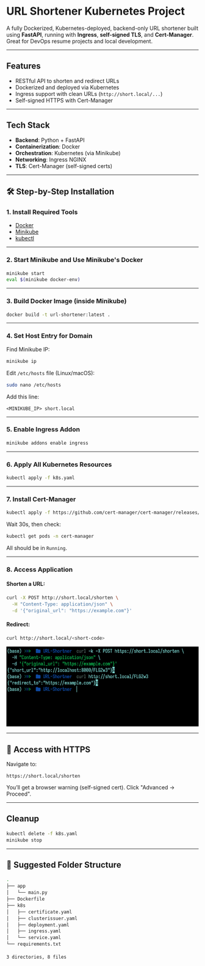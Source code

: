 # URL Shortener Kubernetes Project

A fully Dockerized, Kubernetes-deployed, backend-only URL shortener built using **FastAPI**, running with **Ingress**, **self-signed TLS**, and **Cert-Manager**. Great for DevOps resume projects and local development.

---

## Features

* RESTful API to shorten and redirect URLs
* Dockerized and deployed via Kubernetes
* Ingress support with clean URLs (`http://short.local/...`)
* Self-signed HTTPS with Cert-Manager

---

## Tech Stack

* **Backend**: Python + FastAPI
* **Containerization**: Docker
* **Orchestration**: Kubernetes (via Minikube)
* **Networking**: Ingress NGINX
* **TLS**: Cert-Manager (self-signed certs)

---

## 🛠️ Step-by-Step Installation

### 1. Install Required Tools

* [Docker](https://docs.docker.com/get-docker/)
* [Minikube](https://minikube.sigs.k8s.io/docs/start/)
* [kubectl](https://kubernetes.io/docs/tasks/tools/)

---

### 2. Start Minikube and Use Minikube's Docker

```bash
minikube start
eval $(minikube docker-env)
```

---

### 3. Build Docker Image (inside Minikube)

```bash
docker build -t url-shortener:latest .
```

---

### 4. Set Host Entry for Domain

Find Minikube IP:

```bash
minikube ip
```

Edit `/etc/hosts` file (Linux/macOS):

```bash
sudo nano /etc/hosts
```

Add this line:

```
<MINIKUBE_IP> short.local
```

---

### 5. Enable Ingress Addon

```bash
minikube addons enable ingress
```

---

### 6. Apply All Kubernetes Resources

```bash
kubectl apply -f k8s.yaml
```

---

### 7. Install Cert-Manager

```bash
kubectl apply -f https://github.com/cert-manager/cert-manager/releases/download/v1.14.2/cert-manager.yaml
```

Wait 30s, then check:

```bash
kubectl get pods -n cert-manager
```

All should be in `Running`.

---

### 8. Access Application

#### Shorten a URL:

```bash
curl -X POST http://short.local/shorten \
  -H "Content-Type: application/json" \
  -d '{"original_url": "https://example.com"}'
```

#### Redirect:

```bash
curl http://short.local/<short-code>
```

![Output](./asset.png)

---

## 🔐 Access with HTTPS

Navigate to:

```url
https://short.local/shorten
```

You’ll get a browser warning (self-signed cert). Click "Advanced → Proceed".

---

## Cleanup

```bash
kubectl delete -f k8s.yaml
minikube stop
```

---

## 📁 Suggested Folder Structure

```bash
.
├── app
│   └── main.py
├── Dockerfile
├── k8s
│   ├── certificate.yaml
│   ├── clusterissuer.yaml
│   ├── deployment.yaml
│   ├── ingress.yaml
│   └── service.yaml
└── requirements.txt

3 directories, 8 files
```

